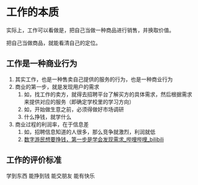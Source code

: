 # 工作的本质


实际上，工作可以看做是，把自己当做一种商品进行销售，并换取价值。

把自己当做商品，就能看清自己的定位。


## 工作是一种商业行为

1. 其实工作，也是一种售卖自己提供的服务的行为，也是一种商业行为
2. 商业的第一步，就是发现用户的需求
	1. 如，找工作的卖方，就得去招聘平台了解买方的具体需求，然后根据需求来提供对应的服务（即确定学校里的学习方向）
	2. 如，开始做生意之前，必须得做好市场调研
	3. 什么挣钱，就学什么
3. 商业过程的利润率，在于信息差
	1. 如，招聘信息知道的人很多，那么竞争就激烈，利润就低
	2. [数字游民想要挣钱，第一步是学会发现需求\_哔哩哔哩\_bilibili](https://www.bilibili.com/video/BV1rAHxepEJA)

## 工作的评价标准

学到东西
能挣到钱
能交朋友
能有快乐



